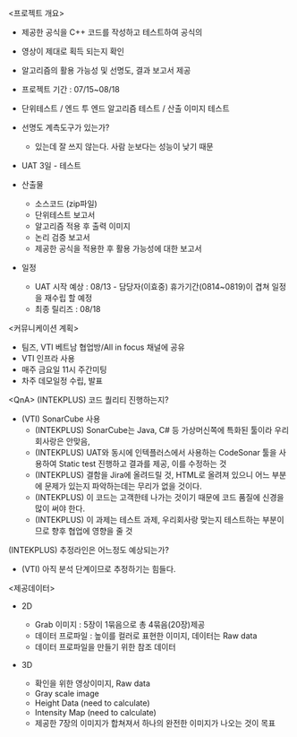 <프로젝트 개요>
- 제공한 공식을 C++ 코드를 작성하고 테스트하여 공식의 
- 영상이 제대로 획득 되는지 확인
- 알고리즘의 활용 가능성 및 선명도, 결과 보고서 제공
- 프로젝트 기간 : 07/15~08/18

- 단위테스트 / 엔드 투 엔드 알고리즘 테스트 / 산출 이미지 테스트
- 선명도 계측도구가 있는가?
	- 있는데 잘 쓰지 않는다. 사람 눈보다는 성능이 낮기 때문

- UAT 3일 - 테스트 

- 산출물
	- 소스코드 (zip파일)
	- 단위테스트 보고서
	- 알고리즘 적용 후 출력 이미지
	- 논리 검증 보고서
	- 제공한 공식을 적용한 후 활용 가능성에 대한 보고서

- 일정
	- UAT 시작 예상 : 08/13 - 담당자(이효중) 휴가기간(0814~0819)이 겹쳐 일정을 재수립 할 예정
	- 최종 릴리즈 : 08/18

<커뮤니케이션 계획>
- 팀즈, VTI 베트남 협업방/All in focus 채널에 공유
- VTI 인프라 사용
- 매주 금요일 11시 주간미팅
- 차주 데모일정 수립, 발표

\<QnA>
(INTEKPLUS) 코드 퀄리티 진행하는지?
- (VTI) SonarCube 사용
	- (INTEKPLUS) SonarCube는 Java, C# 등 가상머신쪽에 특화된 툴이라 우리회사랑은 안맞음, 
	- (INTEKPLUS) UAT와 동시에 인텍플러스에서 사용하는 CodeSonar 툴을 사용하여 Static test 진행하고 결과를 제공, 이를 수정하는 것
	- (INTEKPLUS) 결함을 Jira에 올려드릴 것, HTML로 올려져 있으니 어느 부분에 문제가 있는지 파악하는데는 무리가 없을 것이다.
	- (INTEKPLUS) 이 코드는 고객한테 나가는 것이기 때문에 코드 품질에 신경을 많이 써야 한다.
	- (INTEKPLUS) 이 과제는 테스트 과제, 우리회사랑 맞는지 테스트하는 부분이므로 향후 협업에 영향을 줄 것

(INTEKPLUS) 추정라인은 어느정도 예상되는가?
- (VTI) 아직 분석 단계이므로 추정하기는 힘들다.

<제공데이터>
- 2D
	- Grab 이미지 : 5장이 1묶음으로 총 4묶음(20장)제공
	- 데이터 프로파일 : 높이를 컬러로 표현한 이미지, 데이터는 Raw data
	- 데이터 프로파일을 만들기 위한 참조 데이터

- 3D
	- 확인을 위한 영상이미지, Raw data
	- Gray scale image
	- Height Data (need to calculate)
	- Intensity Map (need to calculate)
	- 제공한 7장의 이미지가 합쳐져서 하나의 완전한 이미지가 나오는 것이 목표